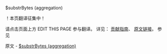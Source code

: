  $substrBytes (aggregation)

 ！本页翻译征集中！

请点击页面上方 EDIT THIS PAGE 参与翻译。
详见：
[贡献指南]( https://github.com/JinMuInfo/MongoDB-Manual-zh/blob/master/CONTRIBUTING.md )、
[原文链接](  https://docs.mongodb.com/manual/reference/operator/aggregation/substrBytes/  )。
 参见

原文 - [$substrBytes (aggregation)]( https://docs.mongodb.com/manual/reference/operator/aggregation/substrBytes/ )


